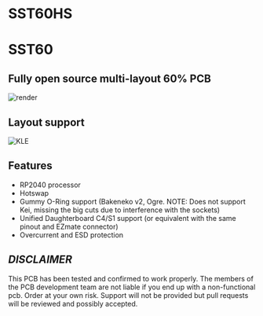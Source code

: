 # SST60HS

# SST60

## Fully open source multi-layout 60% PCB
![render](https://github.com/dededecline/SST60/blob/main/Hotswap/Assets/Screenshot%202023-03-09%20at%2023.31.59.jpg)

## Layout support
![KLE](https://github.com/dededecline/SST60/blob/main/Hotswap/Assets/Screenshot%202023-03-09%20at%2023.36.47.jpg)

## Features
- RP2040 processor
- Hotswap
- Gummy O-Ring support (Bakeneko v2, Ogre. NOTE: Does not support Kei, missing the big cuts due to interference with the sockets)
- Unified Daughterboard C4/S1 support (or equivalent with the same pinout and EZmate connector)
- Overcurrent and ESD protection

## ***DISCLAIMER***
This PCB has been tested and confirmed to work properly. The members of the PCB development team are not liable if you end up with a non-functional pcb. Order at your own risk. Support will not be provided but pull requests will be reviewed and possibly accepted.

